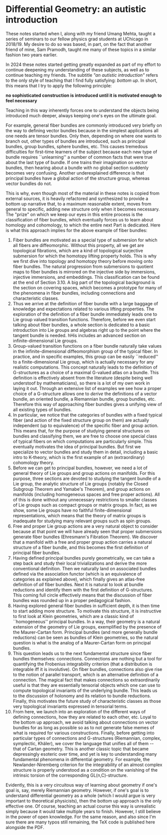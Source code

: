 # Differential Geometry: an autistic introduction


These notes started when I, along with my friend Umang Mehta, taught a series of seminars to our fellow physics grad students at UChicago in 2018/19. My desire to do so was based, in part, on the fact that another friend of mine, Sam Pramodh, taught me many of these topics in a similar fashion two years earlier.

In 2024 these notes started getting greatly expanded as part of my effort to continue deepening my understanding of these subjects, as well as to continue teaching my friends. The subtitle *"an autistic introduction"* refers to the only style of teaching that I find fully satisfying: *bottom up*. In short, this means that I try to apply the following principle:

**no sophisticated construction is introduced until it is motivated enough to feel necessary**

Teaching in this way inherently forces one to understand the objects being introduced much deeper, always keeping one's eyes on the ultimate goal. 

For example, general fiber bundles are commonly introduced very briefly on the way to defining vector bundles because in the simplest applications all one needs are tensor bundles. Only then, depending on where one wants to branch out, other types of bundles are introduced, such as principal bundles, group bundles, sphere bundles, etc. This causes tremedous difficulties for first-time learners of the subject because each new type of bundle requires ``unlearning'' a number of common facts that were true about the last type of bundle. If one trains their imagination on vector bundles, then hearing about a bundle with no global section suddenly becomes very confusing. Another underexplained difference is that principal bundles have a global action of the structure group, whereas vector bundles do not. 

This is why, even though most of the material in these notes is copied from external sources, it is heavily refactored and synthesized to provide a bottom up narrative that, to a maximum reasonable extent, moves from general to specific, adding new structure only when it becomes necessary. The "prize" on which we keep our eyes in this entire process is the classification of fiber bundles, which eventually forces us to learn about homology and cohomology, to which the entire next Part is dedicated. Here is what this approach implies for the above example of fiber bundles:
1. Fiber bundles are motivated as a special type of submersion for which all fibers are diffeomorphic. Without this property, all we get are topological fibrations, which are a kind of topological surjective submersion for which the homotopy lifting property holds. This is why we first dive into topology and homotopy theory before moving onto fiber bundles. The natural progression from submersions to quotient maps to fiber bundles is mirrored on the injective side by immersions, injective immersions, and embeddings. This classification can be found at the end of Section 3.10. A big part of the topological background is the section on covering spaces, which becomes a prototype for many of the phenomena in fiber bundles, including connections and characteristic classes.
2. Thus we arrive at the definition of fiber bundle with a large baggage of knowledge and expectations related to various lifting properties. The exploration of the definition of a fiber bundle immediately leads one to Lie group valued transition functions. Therefore, before we even start talking about fiber bundles, a whole section is dedicated to a basic introduction into Lie groups and algebras right up to the point where the tangent bundle is needed. hHis includes an advanced section on infinite-dimensional Lie groups.
3. Group-valued transition functions on a fiber bundle naturally take values in the infinite-dimensional diffeomorphism group of the typical fiber. In practice, and in specific examples, this group can be easily ``reduced'' to a finite-dimensional Lie group, which is actually necessary for any realistic computations. This concept naturally leads to the definition of G-structures as a choice of a maximal G-valued atlas on a bundle. This definition is effectively absent from the literature (despite being well understoof by mathematicians), so there is a lot of my own work in laying it out. Through an extensive list of examples we see how a proper choice of a G-structure allows one to *derive* the definitions of a vector bundle, an oriented bundle, a Riemannian bundle, group bundles, etc. Therefore this way of approaching fiber bundles gives a unifying view of all existing types of bundles.
4. In particular, we notice that the categories of bundles with a fixed typical fiber (and action of the fixed structure group on them) are actually independent (up to equivalence) of the specific fiber and group action. This means that, for the purpose of studying general structures on bundles and classifying them, we are free to choose one special class of typical fibers on which computations are particularly simple. This eventually motivates the idea of principal bundles. But first we specialize to vector bundles and study them in detail, including a basic intro to K-theory, which is the first example of an (extraordinary) cohomology theory.
5. Before we can get to principal bundles, however, we need a lot of general theory of Lie groups and group actions on manifolds. For this purpose, three sections are devoted to studying the tangent bundle of a Lie group, the analytic structure of Lie groups (notably the Closed Subgroup Theorem and Yamabe's Theorem), and group actions on manifolds (including homogeneous spaces and free proper actions). All of this is done without any unnecessary restrictions to smaller classes of Lie groups such as compact groups or matrix groups. In fact, as we show, some Lie groups have no faithful finite-dimensional representations, which means that the theory of matrix groups is inadequate for studying many relevant groups such as spin groups.
6. Free and proper Lie group actions are a very natural object to consider because at that point we will have already seen that proper submersions generate fiber bundles (Ehresmann's Fibration Theorem). We discover that a manifold with a free and proper group action carries a natural structure of a fiber bundle, and this becomes the first definition of principal fiber bundles.
7. Having defined principal bundles purely geometrically, we can take a step back and study their local trivializations and derive the more conventional definition. Then we naturally land on associated bundles defined via the association functor (which is an equivalence of categories as explained above), which finally gives an atlas-free definition of *all* fiber bundles. Next it is natural to look at bundle reductions and identify them with the first definition of G-structures. This coming full circle effectively means that the discussion of fiber bundles was rounded up in a proper pedagogical fashion.
8. Having explored general fiber bundles in sufficient depth, it is then time to start adding more structure. To motivate this structure, it is instructive to first look at Klein geometries, which are a classic kind of ``homogeneous''  principal bundles. In a way, their geometry is a natural extension of the geometry of Lie groups, exemplified by the presence of the Maurer-Cartan form. Principal bundles (and more generally bundle reductions) can be seen as bundles of Klein geometries, so the natural question is what is the analog of a Maurer-Cartan form on principal bundles.
9. This question leads us to the next fundamental structure since fiber bundles themselves: connections. Connections are nothing but a tool for quantifying the Frobenius integrability criterion (that a distribution is integrable iff it is involutive). On fiber bundles, connections also give rise to the notion of parallel transport, which is an alternative definition of a connection. The magical fact that makes connections so extraordinarily useful is that they are essentially tensorial objects which one can use to compute topological invariants of the underlying bundle. This leads us to the discussion of holonomy and its relation to bundle reductions. Finally, this motivates the future study of characteristic classes as those very topological invariants expressed in tensorial terms.
10. From here, we launch into an exploration of the different ways of defining connections, how they are related to each other, etc. Loyal to the bottom up approach, we avoid talking about connections on vector bundles for as long as possible so as to not generate false memes of what is required for various constructions. Finally, before getting into particular types of connections and G-structures (Riemannian, complex, symplectic, Khäler), we cover the language that unifies all of them -- that of Cartan geometry. This is another classic topic that became depressingly esoteric over time, and yet is key to understanding many fundamental phenomena in differential geometry. For example, the Newlander-Niremberg criterion for the integrability of an almost complex structure is properly understood as a condition on the vanishing of the intrinsic torsion of the corresponding GL(n,C)-structure.

Evidently, this is a very circuitous way of learning about geometry if one's goal is, say, merely Riemannian geometry. However, if one's goal is to understand differential geometry as a whole (which I would argue is very important to theoretical physicists), then the bottom up approach is the only effective one. Of course, teaching an actual course this way is unrealistic simply because it would take multiple years to finish. However, I still believe in the power of open knowledge. For the same reason, and also since I'm sure there are many typos still remaining, the TeX code is published here alongside the PDF.